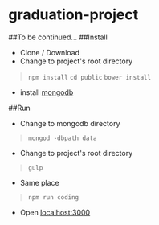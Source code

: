 graduation-project
==================
##To be continued...
##Install
 - Clone / Download
 - Change to project's root directory
 

> `npm install`
> `cd public`
> `bower install`

  - install [mongodb](http://www.mongodb.org/downloads)
  
##Run
- Change to mongodb directory

> `mongod -dbpath data`

 - Change to project's root directory
 
> `gulp`

 - Same place
 
> `npm run coding`

 

- Open [localhost:3000](localhost:3000)

